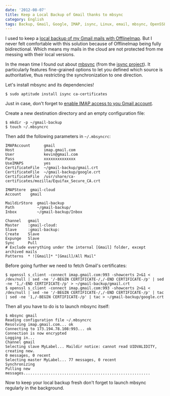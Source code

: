 ```yaml
---
date: '2012-08-07'
title: Keep a Local Backup of Gmail thanks to mbsync
category: English
tags: Backup, Gmail, Google, IMAP, isync, Linux, email, mbsync, OpenSSL, SSL, Regular expression
---
```


I used to keep a [local backup of my Gmail mails with OfflineImap]({filename}/2012/backup-gmail-offlineimap.md). But I never felt comfortable with this solution because of OfflineImap being fully bidirectional. Which means my mails in the cloud are not protected from me messing with their local versions.

In the mean time I found out about [mbsync](https://isync.sourceforge.net/mbsync.html) (from the [isync project](https://sourceforge.net/projects/isync/)). It particularly features fine-grained options to let you defined which source is authoritative, thus restricting the synchronization to one direction.

Let's install mbsync and its dependencies!

```shell-session
$ sudo aptitude install isync ca-certificates
```

Just in case, don't forget to [enable IMAP access to you Gmail account](https://support.google.com/mail/bin/answer.py?hl=en&answer=77695).

Create a new destination directory and an empty configuration file:

```shell-session
$ mkdir -p ~/gmail-backup
$ touch ~/.mbsyncrc
```

Then add the following parameters in `~/.mbsyncrc`:

```text
IMAPAccount      gmail
Host             imap.gmail.com
User             kevin@gmail.com
Pass             xxxxxxxxxxxxxx
UseIMAPS         yes
CertificateFile  ~/gmail-backup/gmail.crt
CertificateFile  ~/gmail-backup/google.crt
CertificateFile  /usr/share/ca-certificates/mozilla/Equifax_Secure_CA.crt

IMAPStore  gmail-cloud
Account    gmail

MaildirStore  gmail-backup
Path          ~/gmail-backup/
Inbox         ~/gmail-backup/Inbox

Channel   gmail
Master    :gmail-cloud:
Slave     :gmail-backup:
Create    Slave
Expunge   Slave
Sync      Pull
# Exclude everything under the internal [Gmail] folder, except archived mails
Patterns  * ![Gmail]* "[Gmail]/All Mail"
```

Before going further we need to fetch Gmail's certificates:

```shell-session
$ openssl s_client -connect imap.gmail.com:993 -showcerts 2>&1 < /dev/null | sed -ne '/-BEGIN CERTIFICATE-/,/-END CERTIFICATE-/p' | sed -ne '1,/-END CERTIFICATE-/p' > ~/gmail-backup/gmail.crt
$ openssl s_client -connect imap.gmail.com:993 -showcerts 2>&1 < /dev/null | sed -ne '/-BEGIN CERTIFICATE-/,/-END CERTIFICATE-/p' | tac | sed -ne '1,/-BEGIN CERTIFICATE-/p' | tac > ~/gmail-backup/google.crt
```

Then all you have to do is to launch mbsync itself:

```shell-session
$ mbsync gmail
Reading configuration file ~/.mbsyncrc
Resolving imap.gmail.com... ok
Connecting to 173.194.78.108:993... ok
Connection is now encrypted
Logging in...
Channel gmail
Selecting slave MyLabel... Maildir notice: cannot read UIDVALIDITY, creating new.
0 messages, 0 recent
Selecting master MyLabel... 77 messages, 0 recent
Synchronizing
Pulling new messages........................................................
```

Now to keep your local backup fresh don't forget to launch mbsync regularly in the background.
